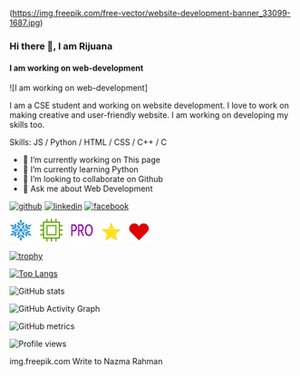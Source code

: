 (https://img.freepik.com/free-vector/website-development-banner_33099-1687.jpg)
### Hi there 👋, I am Rijuana
#### I am working on web-development
![I am working on web-development]

I am a CSE student and working on website development. I love to work on making creative and user-friendly website. I am working on developing my skills too.

Skills: JS / Python / HTML / CSS / C++ / C

- 🔭 I’m currently working on This page 
- 🌱 I’m currently learning Python 
- 👯 I’m looking to collaborate on Github 
- 💬 Ask me about Web Development 


[<img src='https://cdn.jsdelivr.net/npm/simple-icons@3.0.1/icons/github.svg' alt='github' height='40'>](https://github.com/https://arturssmirnovs.github.io/github-profile-readme-generator/)  [<img src='https://cdn.jsdelivr.net/npm/simple-icons@3.0.1/icons/linkedin.svg' alt='linkedin' height='40'>](https://www.linkedin.com/in/https://www.linkedin.com/in/rijuana-rahman-anika-684306220//)  [<img src='https://cdn.jsdelivr.net/npm/simple-icons@3.0.1/icons/facebook.svg' alt='facebook' height='40'>](https://www.facebook.com/https://www.facebook.com/rijuanarahaman.anika)  

<a href='https://archiveprogram.github.com/'><img src='https://raw.githubusercontent.com/acervenky/animated-github-badges/master/assets/acbadge.gif' width='40' height='40'></a> <a href='https://docs.github.com/en/developers'><img src='https://raw.githubusercontent.com/acervenky/animated-github-badges/master/assets/devbadge.gif' width='40' height='40'></a> <a href='https://github.com/pricing'><img src='https://raw.githubusercontent.com/acervenky/animated-github-badges/master/assets/pro.gif' width='40' height='40'></a> <a href='https://stars.github.com/'><img src='https://raw.githubusercontent.com/acervenky/animated-github-badges/master/assets/starbadge.gif' width='35' height='35'></a> <a href='https://docs.github.com/en/github/supporting-the-open-source-community-with-github-sponsors'><img src='https://raw.githubusercontent.com/acervenky/animated-github-badges/master/assets/sponsorbadge.gif' width='35' height='35'></a> 

[![trophy](https://github-profile-trophy.vercel.app/?username=https://arturssmirnovs.github.io/github-profile-readme-generator/)](https://github.com/ryo-ma/github-profile-trophy)

[![Top Langs](https://github-readme-stats.vercel.app/api/top-langs/?username=https://arturssmirnovs.github.io/github-profile-readme-generator/)](https://github.com/anuraghazra/github-readme-stats)

![GitHub stats](https://github-readme-stats.vercel.app/api?username=https://arturssmirnovs.github.io/github-profile-readme-generator/&show_icons=true)  

![GitHub Activity Graph](https://activity-graph.herokuapp.com/graph?username=https://arturssmirnovs.github.io/github-profile-readme-generator/)  

![GitHub metrics](https://metrics.lecoq.io/https://arturssmirnovs.github.io/github-profile-readme-generator/)  

![Profile views](https://gpvc.arturio.dev/https://arturssmirnovs.github.io/github-profile-readme-generator/)

img.freepik.com
Write to Nazma Rahman

